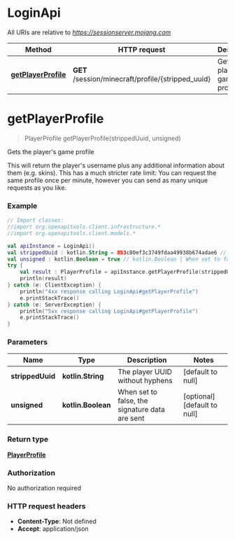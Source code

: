# LoginApi

All URIs are relative to *https://sessionserver.mojang.com*

Method | HTTP request | Description
------------- | ------------- | -------------
[**getPlayerProfile**](LoginApi.md#getPlayerProfile) | **GET** /session/minecraft/profile/{stripped_uuid} | Gets the player&#39;s game profile


<a name="getPlayerProfile"></a>
# **getPlayerProfile**
> PlayerProfile getPlayerProfile(strippedUuid, unsigned)

Gets the player&#39;s game profile

This will return the player&#39;s username plus any additional information about them (e.g. skins). This has a much stricter rate limit: You can request the same profile once per minute, however you can send as many unique requests as you like.

### Example
```kotlin
// Import classes:
//import org.openapitools.client.infrastructure.*
//import org.openapitools.client.models.*

val apiInstance = LoginApi()
val strippedUuid : kotlin.String = 853c80ef3c3749fdaa49938b674adae6 // kotlin.String | The player UUID without hyphens
val unsigned : kotlin.Boolean = true // kotlin.Boolean | When set to false, the signature data are sent
try {
    val result : PlayerProfile = apiInstance.getPlayerProfile(strippedUuid, unsigned)
    println(result)
} catch (e: ClientException) {
    println("4xx response calling LoginApi#getPlayerProfile")
    e.printStackTrace()
} catch (e: ServerException) {
    println("5xx response calling LoginApi#getPlayerProfile")
    e.printStackTrace()
}
```

### Parameters

Name | Type | Description  | Notes
------------- | ------------- | ------------- | -------------
 **strippedUuid** | **kotlin.String**| The player UUID without hyphens | [default to null]
 **unsigned** | **kotlin.Boolean**| When set to false, the signature data are sent | [optional] [default to null]

### Return type

[**PlayerProfile**](PlayerProfile.md)

### Authorization

No authorization required

### HTTP request headers

 - **Content-Type**: Not defined
 - **Accept**: application/json

